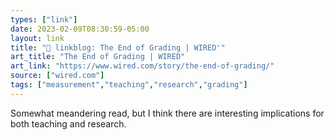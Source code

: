 ```yaml
---
types: ["link"]
date: 2023-02-09T08:30:59-05:00
layout: link
title: "🔗 linkblog: The End of Grading | WIRED'"
art_title: "The End of Grading | WIRED"
art_link: "https://www.wired.com/story/the-end-of-grading/"
source: ["wired.com"]
tags: ["measurement","teaching","research","grading"]
---
```

Somewhat meandering read, but I think there are interesting implications for both teaching and research.  
 
